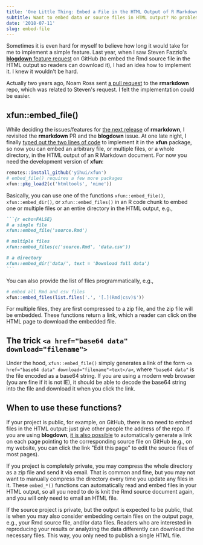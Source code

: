 ```yaml
---
title: 'One Little Thing: Embed a File in the HTML Output of R Markdown'
subtitle: Want to embed data or source files in HTML output? No problem!
date: '2018-07-11'
slug: embed-file
---
```


Sometimes it is even hard for myself to believe how long it would take for me to implement a simple feature. Last year, when I saw Steven Fazzio's [**blogdown** feature request](https://github.com/rstudio/blogdown/issues/106) on GitHub (to embed the Rmd source file in the HTML output so readers can download it), I had an idea how to implement it. I knew it wouldn't be hard.

Actually two years ago, Noam Ross sent [a pull request](https://github.com/rstudio/rmarkdown/pull/708) to the **rmarkdown** repo, which was related to Steven's request. I felt the implementation could be easier.

## xfun::embed_file()

While deciding the issues/features for [the next release](https://github.com/rstudio/rmarkdown/projects/1) of **rmarkdown**, I revisited the **rmarkdown** PR and the **blogdown** issue. At one late night, I finally [typed out the two lines of code](https://github.com/yihui/xfun/commit/d8199f86dbf06) to implement it in the **xfun** package, so now you can embed an arbitrary file, or multiple files, or a whole directory, in the HTML output of an R Markdown document. For now you need the development version of **xfun**:

```r
remotes::install_github('yihui/xfun')
# embed_file() requires a few more packages
xfun::pkg_load2(c('htmltools', 'mime'))
```

Basically, you can use one of the functions `xfun::embed_file()`, `xfun::embed_dir()`, or `xfun::embed_files()` in an R code chunk to embed one or multiple files or an entire directory in the HTML output, e.g.,

````md
```{r echo=FALSE}
# a single file
xfun::embed_file('source.Rmd')

# multiple files
xfun::embed_files(c('source.Rmd', 'data.csv'))

# a directory
xfun::embed_dir('data/', text = 'Download full data')
```
````

You can also provide the list of files programmatically, e.g.,

```r
# embed all Rmd and csv files
xfun::embed_files(list.files('.', '[.](Rmd|csv)$'))
```

For multiple files, they are first compressed to a zip file, and the zip file will be embedded. These functions return a link, which a reader can click on the HTML page to download the embedded file.

## The trick `<a href="base64 data" download="filename">`

Under the hood, `xfun::embed_file()` simply generates a link of the form `<a href="base64 data" download="filename">text</a>`, where `"base64 data"` is the file encoded as a base64 string. If you are using a modern web browser (you are fine if it is not IE), it should be able to decode the base64 string into the file and download it when you click the link.

## When to use these functions? 

If your project is public, for example, on GitHub, there is no need to embed files in the HTML output: just give other people the address of the repo. If you are using **blogdown**, [it is also possible](https://github.com/rstudio/blogdown/issues/106) to automatically generate a link on each page pointing to the corresponding source file on GitHub (e.g., on my website, you can click the link "Edit this page" to edit the source files of most pages). 

If you project is completely private, you may compress the whole directory as a zip file and send it via email. That is common and fine, but you may not want to manually compress the directory every time you update any files in it. These `embed_*()` functions can automatically read and embed files in your HTML output, so all you need to do is knit the Rmd source document again, and you will only need to email an HTML file.

If the source project is private, but the output is expected to be public, that is when you may also consider embedding certain files on the output page, e.g., your Rmd source file, and/or data files. Readers who are interested in reproducing your results or analyzing the data differently can download the necessary files. This way, you only need to publish a single HTML file.
